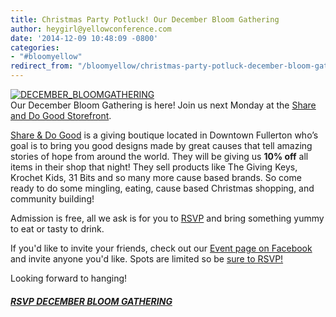 ```yaml
---
title: Christmas Party Potluck! Our December Bloom Gathering
author: heygirl@yellowconference.com
date: '2014-12-09 10:48:09 -0800'
categories:
- "#bloomyellow"
redirect_from: "/bloomyellow/christmas-party-potluck-december-bloom-gathering/"
---
```


[![DECEMBER_BLOOMGATHERING](https://s3.amazonaws.com/yellow-files/blog/2014/12/DECEMBER_BLOOMGATHERING.jpg)](https://s3.amazonaws.com/yellow-files/blog/2014/12/DECEMBER_BLOOMGATHERING.jpg)  
Our December Bloom Gathering is here! Join us next Monday at the [Share and Do Good Storefront](http://www.shareanddogood.com/).

[Share & Do Good](http://www.shareanddogood.com/) is a giving boutique located in Downtown Fullerton who’s goal is to bring you good designs made by great causes that tell amazing stories of hope from around the world. They will be giving us **10% off** all items in their shop that night! They sell products like The Giving Keys, Krochet Kids, 31 Bits and so many more cause based brands. So come ready to do some mingling, eating, cause based Christmas shopping, and community building!

Admission is free, all we ask is for you to [RSVP](https://ti.to/yellowconference/bloom-gathering-christmas-party) and bring something yummy to eat or tasty to drink.

If you'd like to invite your friends, check out our [Event page on Facebook](https://www.facebook.com/events/1026356710723356/?pnref=story) and invite anyone you'd like. Spots are limited so be [sure to RSVP!](https://ti.to/yellowconference/bloom-gathering-christmas-party)

Looking forward to hanging!

##### [RSVP DECEMBER BLOOM GATHERING](https://ti.to/yellowconference/bloom-gathering-christmas-party)
